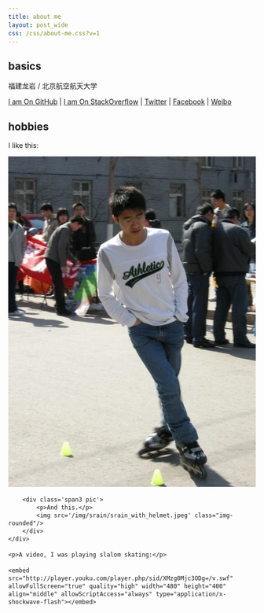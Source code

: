 ```yaml
---
title: about me
layout: post_wide
css: /css/about-me.css?v=1
---
```


<h2>basics</h2>

<p>福建龙岩 / 北京航空航天大学</p>

[I am On GitHub](https://github.com/liaohuqiu) | [I am On StackOverflow](http://stackoverflow.com/users/2446397/) |
[Twitter](https://twitter.com/liaohuqiu) | [Facebook](https://www.facebook.com/huqiu.liao) | [Weibo](http://weibo.com/liaohuqiu)

<h2>hobbies</h2>

<div class='about-me'>
    <div class='row'>
        <div class='span3 pic'>
            <p>I like this:</p>
            <img src='/img/srain/srain_skating.jpg' class="img-rounded"/>
        </div>

        <div class='span3 pic'>
            <p>And this.</p>
            <img src='/img/srain/srain_with_helmet.jpeg' class="img-rounded"/>
        </div>
    </div>

    <p>A video, I was playing slalom skating:</p>

    <embed src="http://player.youku.com/player.php/sid/XMzg0Mjc3ODg=/v.swf" allowFullScreen="true" quality="high" width="480" height="400" align="middle" allowScriptAccess="always" type="application/x-shockwave-flash"></embed>

</div>

